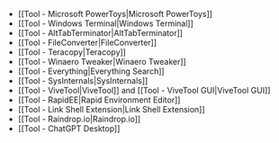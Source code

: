- [[Tool - Microsoft PowerToys|Microsoft PowerToys]]
- [[Tool - Windows Terminal|Windows Terminal]]
- [[Tool - AltTabTerminator|AltTabTerminator]]
- [[Tool - FileConverter|FileConverter]]
- [[Tool - Teracopy|Teracopy]]
- [[Tool - Winaero Tweaker|Winaero Tweaker]]
- [[Tool - Everything|Everything Search]]
- [[Tool - SysInternals|SysInternals]]
- [[Tool - ViveTool|ViveTool]] and [[Tool - ViveTool GUI|ViveTool GUI]]
- [[Tool - RapidEE|Rapid Environment Editor]]
- [[Tool - Link Shell Extension|Link Shell Extension]]
- [[Tool - Raindrop.io|Raindrop.io]]
- [[Tool - ChatGPT Desktop]]